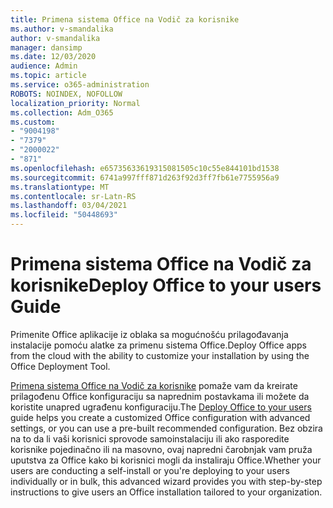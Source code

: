```yaml
---
title: Primena sistema Office na Vodič za korisnike
ms.author: v-smandalika
author: v-smandalika
manager: dansimp
ms.date: 12/03/2020
audience: Admin
ms.topic: article
ms.service: o365-administration
ROBOTS: NOINDEX, NOFOLLOW
localization_priority: Normal
ms.collection: Adm_O365
ms.custom:
- "9004198"
- "7379"
- "2000022"
- "871"
ms.openlocfilehash: e65735633619315081505c10c55e844101bd1538
ms.sourcegitcommit: 6741a997fff871d263f92d3ff7fb61e7755956a9
ms.translationtype: MT
ms.contentlocale: sr-Latn-RS
ms.lasthandoff: 03/04/2021
ms.locfileid: "50448693"
---
```

# <a name="deploy-office-to-your-users-guide"></a><span data-ttu-id="b60d0-102">Primena sistema Office na Vodič za korisnike</span><span class="sxs-lookup"><span data-stu-id="b60d0-102">Deploy Office to your users Guide</span></span>

<span data-ttu-id="b60d0-103">Primenite Office aplikacije iz oblaka sa mogućnošću prilagođavanja instalacije pomoću alatke za primenu sistema Office.</span><span class="sxs-lookup"><span data-stu-id="b60d0-103">Deploy Office apps from the cloud with the ability to customize your installation by using the Office Deployment Tool.</span></span>

<span data-ttu-id="b60d0-104">[Primena sistema Office na Vodič za korisnike](https://go.microsoft.com/fwlink/?linkid=2146451) pomaže vam da kreirate prilagođenu Office konfiguraciju sa naprednim postavkama ili možete da koristite unapred ugrađenu konfiguraciju.</span><span class="sxs-lookup"><span data-stu-id="b60d0-104">The [Deploy Office to your users](https://go.microsoft.com/fwlink/?linkid=2146451) guide helps you create a customized Office configuration with advanced settings, or you can use a pre-built recommended configuration.</span></span> <span data-ttu-id="b60d0-105">Bez obzira na to da li vaši korisnici sprovode samoinstalaciju ili ako rasporedite korisnike pojedinačno ili na masovno, ovaj napredni čarobnjak vam pruža uputstva za Office kako bi korisnici mogli da instaliraju Office.</span><span class="sxs-lookup"><span data-stu-id="b60d0-105">Whether your users are conducting a self-install or you're deploying to your users individually or in bulk, this advanced wizard provides you with step-by-step instructions to give users an Office installation tailored to your organization.</span></span>